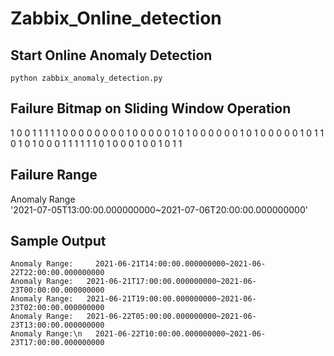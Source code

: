 # Zabbix_Online_detection
## Start Online Anomaly Detection

`python zabbix_anomaly_detection.py`

## Failure Bitmap on Sliding Window Operation
1 0 0 1 1 1 1 1 0 0 0 0 0 0 0 0 1 0 0 0 0 0 1 0 1 0 0 0 0 0 0 1 0 1 0 0 0 0 0 1 0 1 1 0 1 0 1 0 0 0 1 1 1 1 1 1 0 1 0 0 0 1 0 0 1 0 1 1 

## Failure Range
Anomaly Range  
'2021-07-05T13:00:00.000000000~2021-07-06T20:00:00.000000000'

## Sample Output
`Anomaly Range:    
2021-06-21T14:00:00.000000000~2021-06-22T22:00:00.000000000`  
`Anomaly Range:  
2021-06-21T17:00:00.000000000~2021-06-23T00:00:00.000000000`  
`Anomaly Range:  
2021-06-21T19:00:00.000000000~2021-06-23T02:00:00.000000000`  
`Anomaly Range:  
2021-06-22T05:00:00.000000000~2021-06-23T13:00:00.000000000`  
`Anomaly Range:\n  
2021-06-22T10:00:00.000000000~2021-06-23T17:00:00.000000000`    

